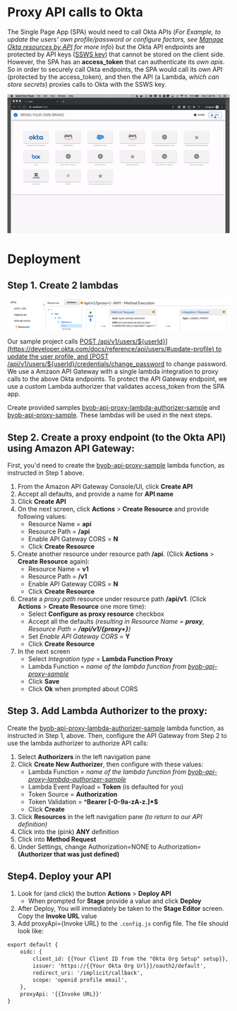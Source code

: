 # Proxy API calls to Okta
The Single Page App (SPA) would need to call Okta APIs (*For Example, to update the users' own profile/password or configure factors, see [Manage Okta resources by API](https://developer.okta.com/docs/reference/#manage-okta-resources) for more info*) but the Okta API endpoints are protected by API keys ([SSWS key](https://developer.okta.com/docs/reference/api-overview/#authentication)) that cannot be stored on the client side. However, the SPA has an **access_token** that can authenticate its *own apis*. So in order to securely call Okta endpoints, the SPA would call its own API (protected by the access_token), and then the API (a Lambda, *which can store secrets*) proxies calls to Okta with the SSWS key.

![alt text](../images/byob-demo-crud.gif)


# Deployment

## Step 1. Create 2 lambdas
![alt text](../images/apigateway.png)

Our sample project calls [POST /api/v1/users/${userId}](https://developer.okta.com/docs/reference/api/users/#update-profile) to update the user profile, and [POST /api/v1/users/${userId}/credentials/change_password](https://developer.okta.com/docs/reference/api/users/#change-password) to change password. We use a Amzaon API Gateway with a single lambda integration to proxy calls to the above Okta endpoints. To protect the API Gateway endpoint, we use a custom Lambda authorizer that validates access_token from the SPA app.

Create provided samples [byob-api-proxy-lambda-authorizer-sample](/api/byob-api-proxy-lambda-authorizer-sample) and [byob-api-proxy-sample](/api/byob-api-proxy-sample). These lambdas will be used in the next steps.

## Step 2. Create a proxy endpoint (to the Okta API) using Amazon API Gateway:
First, you'd need to create the [byob-api-proxy-sample](/api/byob-api-proxy-sample) lambda function, as instructed in Step 1 above.

1. From the Amazon API Gateway Console/UI, click **Create API**
2. Accept all defaults, and provide a name for **API name**
3. Click **Create API**
4. On the next screen, click **Actions** > **Create Resource** and provide following values:
    * Resource Name = **api**
    * Resource Path = **/api**
    * Enable API Gateway CORS = **N**
    * Click **Create Resource**
5. Create another resource under resource path **/api**. (Click **Actions** > **Create Resource** again):
    * Resource Name = **v1**
    * Resource Path = **/v1** 
    * Enable API Gateway CORS = **N**
    * Click **Create Resource**
6. Create a *proxy path* resource under resource path **/api/v1**. (Click **Actions** > **Create Resource** one more time):
    * Select **Configure as proxy resource** checkbox
    * Accept all the defaults *(resulting in Resource Name = **proxy**, Resource Path = **/api/v1/{proxy+}**)*
    * Set *Enable API Gateway CORS* = **Y**
    * Click **Create Resource**
7. In the next screen
    * Select *Integration type* = **Lambda Function Proxy**
    * Lambda Function = *name of the lambda function from [byob-api-proxy-sample](/api/byob-api-proxy-sample)*
    * Click **Save**
    * Click **Ok** when prompted about CORS

## Step 3. Add Lambda Authorizer to the proxy:
Create the [byob-api-proxy-lambda-authorizer-sample](/api/byob-api-proxy-lambda-authorizer-sample) lambda function, as instructed in Step 1, above. Then, configure the API Gateway from Step 2 to use the lambda authorizer to authorize API calls:

1. Select **Authorizers** in the left navigation pane
2. Click **Create New Authorizer**, then configure with these values:
    * Lambda Function = *name of the lambda function from [byob-api-proxy-lambda-authorizer-sample](/api/byob-api-proxy-lambda-authorizer-sample)*
    * Lambda Event Payload = **Token** (is defaulted for you)
    * Token Source = **Authorization**
    * Token Validation = **^Bearer [-0-9a-zA-z\.]*$**
    * Click **Create**
3. Click **Resources** in the left navigation pane *(to return to our API definition)*
4. Click into the (pink) **ANY** definition
5. Click into **Method Request**
6. Under Settings, change Authorization=NONE to Authorization=**(Authorizer that was just defined)**

## Step4. Deploy your API
1. Look for (and click) the button **Actions** > **Deploy API**
    * When prompted for **Stage** provide a value and click **Deploy**
2. After Deploy, You will immediately be taken to the **Stage Editor** screen. Copy the **Invoke URL** value
3. Add proxyApi={Invoke URL} to the `.config.js` config file. The file should look like:
```
export default {
    oidc: {
        client_id: {{Your Client ID from the "Okta Org Setup" setup}},
        issuer: 'https://{{Your Okta Org Url}}/oauth2/default',
        redirect_uri: '/implicit/callback',
        scope: 'openid profile email',
    },
    proxyApi: '{{Invoke URL}}'
}
```
